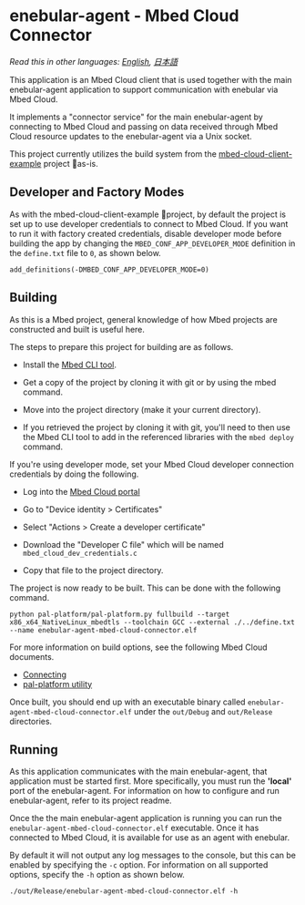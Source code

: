 # enebular-agent - Mbed Cloud Connector

*Read this in other languages: [English](README.md), [日本語](README.ja.md)*

This application is an Mbed Cloud client that is used together with the main enebular-agent application to support communication with enebular via Mbed Cloud.

It implements a "connector service" for the main enebular-agent by connecting to Mbed Cloud and passing on data received through Mbed Cloud resource updates to the enebular-agent via a Unix socket.

This project currently utilizes the build system from the [mbed-cloud-client-example](https://github.com/ARMmbed/mbed-cloud-client-example) project as-is.

## Developer and Factory Modes

As with the mbed-cloud-client-example project, by default the project is set up to use developer credentials to connect to Mbed Cloud. If you want to run it with factory created credentials, disable developer mode before building the app by changing the `MBED_CONF_APP_DEVELOPER_MODE` definition in the `define.txt` file to `0`, as shown below.

```
add_definitions(-DMBED_CONF_APP_DEVELOPER_MODE=0)
```

## Building

As this is a Mbed project, general knowledge of how Mbed projects are constructed and built is useful here.

The steps to prepare this project for building are as follows.

- Install the [Mbed CLI tool](https://github.com/ARMmbed/mbed-cli#installing-mbed-cli).

- Get a copy of the project by cloning it with git or by using the mbed command.

- Move into the project directory (make it your current directory).

- If you retrieved the project by cloning it with git, you'll need to then use the Mbed CLI tool to add in the referenced libraries with the `mbed deploy` command.

If you're using developer mode, set your Mbed Cloud developer connection credentials by doing the following.

- Log into the [Mbed Cloud portal](https://portal.mbedcloud.com/login)

- Go to "Device identity > Certificates"

- Select "Actions > Create a developer certificate"

- Download the "Developer C file" which will be named `mbed_cloud_dev_credentials.c`

- Copy that file to the project directory.

The project is now ready to be built. This can be done with the following command.

```
python pal-platform/pal-platform.py fullbuild --target x86_x64_NativeLinux_mbedtls --toolchain GCC --external ./../define.txt --name enebular-agent-mbed-cloud-connector.elf
```

For more information on build options, see the following Mbed Cloud documents.

- [Connecting](https://cloud.mbed.com/docs/current/connecting/connecting.html)
- [pal-platform utility](https://cloud.mbed.com/docs/current/porting/using-the-pal-platform-utility.html)

Once built, you should end up with an executable binary called `enebular-agent-mbed-cloud-connector.elf` under the `out/Debug` and `out/Release` directories.

## Running

As this application communicates with the main enebular-agent, that application must be started first. More specifically, you must run the **'local'** port of the enebular-agent. For information on how to configure and run enebular-agent, refer to its project readme.

Once the the main enebular-agent application is running you can run the `enebular-agent-mbed-cloud-connector.elf` executable. Once it has connected to Mbed Cloud, it is available for use as an agent with enebular.

By default it will not output any log messages to the console, but this can be enabled by specifying the `-c` option. For information on all supported options, specify the `-h` option as shown below.

```
./out/Release/enebular-agent-mbed-cloud-connector.elf -h
```
